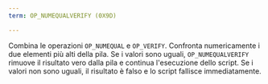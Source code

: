 ```yaml
---
term: OP_NUMEQUALVERIFY (0X9D)

---
```

Combina le operazioni `OP_NUMEQUAL` e `OP_VERIFY`. Confronta numericamente i due elementi più alti della pila. Se i valori sono uguali, `OP_NUMEQUALVERIFY` rimuove il risultato vero dalla pila e continua l'esecuzione dello script. Se i valori non sono uguali, il risultato è falso e lo script fallisce immediatamente.